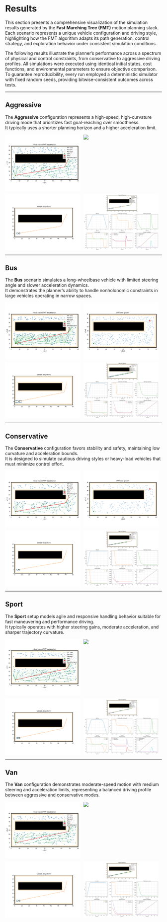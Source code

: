 # Results

This section presents a comprehensive visualization of the simulation results generated by the **Fast Marching Tree (FMT)** motion planning stack.
Each scenario represents a unique vehicle configuration and driving style, highlighting how the FMT algorithm adapts its path generation, control strategy, and exploration behavior under consistent simulation conditions.

The following results illustrate the planner’s performance across a spectrum of physical and control constraints, from conservative to aggressive driving profiles.
All simulations were executed using identical initial states, cost functions, and environmental parameters to ensure objective comparison.
To guarantee reproducibility, every run employed a deterministic simulator with fixed random seeds, providing bitwise-consistent outcomes across tests.

---

## Aggressive

The **Aggressive** configuration represents a high-speed, high-curvature driving mode that prioritizes fast goal-reaching over smoothness.  
It typically uses a shorter planning horizon and a higher acceleration limit.


<div style="display: flex; flex-wrap: wrap; gap: 10px;">
  <img src="/assets/results/aggressive/fmt_debug.png" width="48%" />
  <img src="/assets/results/aggressive/fmt_exploration.gif" width="48%" />
  <img src="/assets/results/aggressive/run.gif" width="48%" />
  <img src="/assets/results/aggressive/run.png" width="48%" />
</div>

---

## Bus

The **Bus** scenario simulates a long-wheelbase vehicle with limited steering angle and slower acceleration dynamics.  
It demonstrates the planner’s ability to handle nonholonomic constraints in large vehicles operating in narrow spaces.

<div style="display: flex; flex-wrap: wrap; gap: 10px;">
  <img src="/assets/results/bus/fmt_debug_bus.png" width="48%" />
  <img src="/assets/results/bus/fmt_exploration_bus.gif" width="48%" />
  <img src="/assets/results/bus/run_bus.gif" width="48%" />
  <img src="/assets/results/bus/run_bus.png" width="48%" />
</div>

---

## Conservative

The **Conservative** configuration favors stability and safety, maintaining low curvature and acceleration bounds.  
It is designed to simulate cautious driving styles or heavy-load vehicles that must minimize control effort.

<div style="display: flex; flex-wrap: wrap; gap: 10px;">
  <img src="/assets/results/conservative/fmt_debug.png" width="48%" />
  <img src="/assets/results/conservative/fmt_exploration.gif" width="48%" />
  <img src="/assets/results/conservative/run.gif" width="48%" />
  <img src="/assets/results/conservative/run.png" width="48%" />
</div>

---

## Sport

The **Sport** setup models agile and responsive handling behavior suitable for fast maneuvering and performance driving.  
It typically operates with higher steering gains, moderate acceleration, and sharper trajectory curvature.

<div style="display: flex; flex-wrap: wrap; gap: 10px;">
  <img src="/assets/results/sport/fmt_debug_sport.png" width="48%" />
  <img src="/assets/results/sport/fmt_exploration_sport.gif" width="48%" />
  <img src="/assets/results/sport/run_sport.gif" width="48%" />
  <img src="/assets/results/sport/run_sport.png" width="48%" />
</div>

---

## Van

The **Van** configuration demonstrates moderate-speed motion with medium steering and acceleration limits, representing a balanced driving profile between aggressive and conservative modes.

<div style="display: flex; flex-wrap: wrap; gap: 10px;">
  <img src="/assets/results/van/fmt_debug_van.png" width="48%" />
  <img src="/assets/results/van/fmt_exploration_van.gif" width="48%" />
  <img src="/assets/results/van/run_van.gif" width="48%" />
  <img src="/assets/results/van/run_van.png" width="48%" />
</div>
